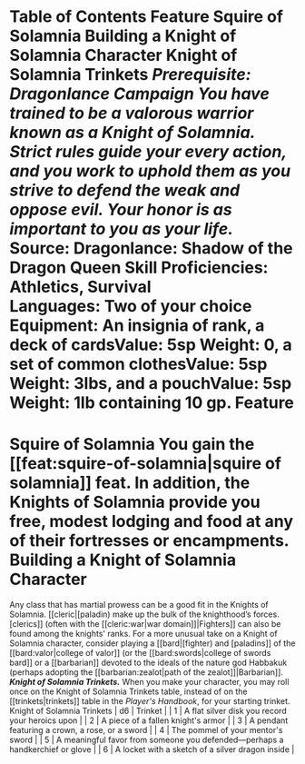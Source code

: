 Table of Contents
Feature
Squire of Solamnia
Building a Knight of Solamnia Character
Knight of Solamnia Trinkets
*Prerequisite: Dragonlance Campaign*
***You have trained to be a valorous warrior known as a Knight of Solamnia. Strict rules guide your every action, and you work to uphold them as you strive to defend the weak and oppose evil. Your honor is as important to you as your life.***
Source: Dragonlance: Shadow of the Dragon Queen
**Skill Proficiencies:** Athletics, Survival  
**Languages:** Two of your choice  
**Equipment:** An insignia of rank, a deck of cardsValue: 5sp Weight: 0, a set of common clothesValue: 5sp Weight: 3lbs, and a pouchValue: 5sp Weight: 1lb containing 10 gp.
Feature
=======
Squire of Solamnia
You gain the [[feat:squire-of-solamnia|squire of solamnia]] feat.
In addition, the Knights of Solamnia provide you free, modest lodging and food at any of their fortresses or encampments.
Building a Knight of Solamnia Character
=======================================
Any class that has martial prowess can be a good fit in the Knights of Solamnia. [[cleric|[paladin) make up the bulk of the knighthood’s forces. [clerics]] (often with the [[cleric:war|war domain]]|Fighters]] can also be found among the knights' ranks.
For a more unusual take on a Knight of Solamnia character, consider playing a [[bard|[fighter) and [paladins]] of the [[bard:valor|college of valor]] (or the [[bard:swords|college of swords bard]] or a [[barbarian]] devoted to the ideals of the nature god Habbakuk (perhaps adopting the [[barbarian:zealot|path of the zealot]]|Barbarian]].
***Knight of Solamnia Trinkets.*** When you make your character, you may roll once on the Knight of Solamnia Trinkets table, instead of on the [[trinkets|trinkets]] table in the *Player's Handbook*, for your starting trinket.
Knight of Solamnia Trinkets
| d6 | Trinket |
| 1 | A flat silver disk you record your heroics upon |
| 2 | A piece of a fallen knight's armor |
| 3 | A pendant featuring a crown, a rose, or a sword |
| 4 | The pommel of your mentor's sword |
| 5 | A meaningful favor from someone you defended—perhaps a handkerchief or glove |
| 6 | A locket with a sketch of a silver dragon inside |